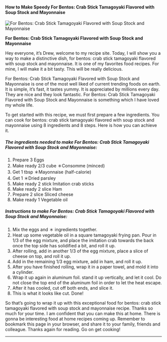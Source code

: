             

#### How to Make Speedy For Bentos: Crab Stick Tamagoyaki Flavored with Soup Stock and Mayonnaise

![For Bentos: Crab Stick Tamagoyaki Flavored with Soup Stock and Mayonnaise](https://img-global.cpcdn.com/recipes/6469750866575360/751x532cq70/for-bentos-crab-stick-tamagoyaki-flavored-with-soup-stock-and-mayonnaise-recipe-main-photo.jpg)

**For Bentos: Crab Stick Tamagoyaki Flavored with Soup Stock and Mayonnaise**

Hey everyone, it’s Drew, welcome to my recipe site. Today, I will show you a way to make a distinctive dish, for bentos: crab stick tamagoyaki flavored with soup stock and mayonnaise. It is one of my favorites food recipes. For mine, I will make it a bit tasty. This will be really delicious.

For Bentos: Crab Stick Tamagoyaki Flavored with Soup Stock and Mayonnaise is one of the most well liked of current trending foods on earth. It is simple, it’s fast, it tastes yummy. It is appreciated by millions every day. They are nice and they look fantastic. For Bentos: Crab Stick Tamagoyaki Flavored with Soup Stock and Mayonnaise is something which I have loved my whole life.

To get started with this recipe, we must first prepare a few ingredients. You can cook for bentos: crab stick tamagoyaki flavored with soup stock and mayonnaise using 8 ingredients and 8 steps. Here is how you can achieve it.

##### The ingredients needed to make For Bentos: Crab Stick Tamagoyaki Flavored with Soup Stock and Mayonnaise:

1.  Prepare 3 Eggs
2.  Make ready 2/3 cube ＊Consomme (minced)
3.  Get 1 tbsp ＊Mayonnaise (half-calorie)
4.  Get 1 ＊Dried parsley
5.  Make ready 2 stick Imitation crab sticks
6.  Make ready 2 slice Ham
7.  Prepare 2 slice Sliced cheese
8.  Make ready 1 Vegetable oil

##### Instructions to make For Bentos: Crab Stick Tamagoyaki Flavored with Soup Stock and Mayonnaise:

1.  Mix the eggs and ＊ ingredients together.
2.  Heat up some vegetable oil in a square tamagoyaki frying pan. Pour in 1/3 of the egg mixture, and place the imitation crab towards the back once the top side has solidified a bit, and roll it up.
3.  After rolling, add in another 1/3 of the egg mixture, place a slice of cheese on top, and roll it up.
4.  Add in the remaining 1/3 egg mixture, add in ham, and roll it up.
5.  After you have finished rolling, wrap it in a paper towel, and mold it into a cylinder.
6.  Wrap it up again in aluminum foil. stand it up vertically, and let it cool. Do not close the top end of the aluminum foil in order to let the heat escape.
7.  After it has cooled, cut off both ends, and slice it.
8.  This is what it looks like cut. Done!

So that’s going to wrap it up with this exceptional food for bentos: crab stick tamagoyaki flavored with soup stock and mayonnaise recipe. Thanks so much for your time. I am confident that you can make this at home. There is gonna be interesting food at home recipes coming up. Remember to bookmark this page in your browser, and share it to your family, friends and colleague. Thanks again for reading. Go on get cooking!

* * *